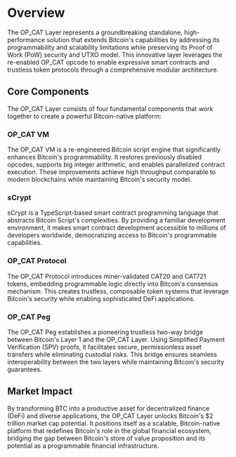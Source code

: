 # Overview

The OP_CAT Layer represents a groundbreaking standalone, high-performance solution that extends Bitcoin's capabilities by addressing its programmability and scalability limitations while preserving its Proof of Work (PoW) security and UTXO model. This innovative layer leverages the re-enabled OP_CAT opcode to enable expressive smart contracts and trustless token protocols through a comprehensive modular architecture.

## Core Components

The OP_CAT Layer consists of four fundamental components that work together to create a powerful Bitcoin-native platform:


### OP_CAT VM
The OP_CAT VM is a re-engineered Bitcoin script engine that significantly enhances Bitcoin's programmability. It restores previously disabled opcodes, supports big integer arithmetic, and enables parallelized contract execution. These improvements achieve high throughput comparable to modern blockchains while maintaining Bitcoin's security model.

### sCrypt
sCrypt is a TypeScript-based smart contract programming language that abstracts Bitcoin Script's complexities. By providing a familiar development environment, it makes smart contract development accessible to millions of developers worldwide, democratizing access to Bitcoin's programmable capabilities.

### OP_CAT Protocol
The OP_CAT Protocol introduces miner-validated CAT20 and CAT721 tokens, embedding programmable logic directly into Bitcoin's consensus mechanism. This creates trustless, composable token systems that leverage Bitcoin's security while enabling sophisticated DeFi applications.


### OP_CAT Peg
The OP_CAT Peg establishes a pioneering trustless two-way bridge between Bitcoin's Layer 1 and the OP_CAT Layer. Using Simplified Payment Verification (SPV) proofs, it facilitates secure, permissionless asset transfers while eliminating custodial risks. This bridge ensures seamless interoperability between the two layers while maintaining Bitcoin's security guarantees.

## Market Impact

By transforming BTC into a productive asset for decentralized finance (DeFi) and diverse applications, the OP_CAT Layer unlocks Bitcoin's $2 trillion market cap potential. It positions itself as a scalable, Bitcoin-native platform that redefines Bitcoin's role in the global financial ecosystem, bridging the gap between Bitcoin's store of value proposition and its potential as a programmable financial infrastructure.


